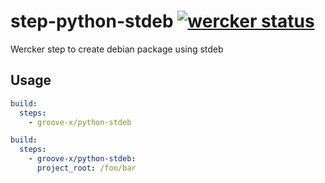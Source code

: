 # step-python-stdeb [![wercker status](https://app.wercker.com/status/71739f0cabfcc022903505ed1f64c602/s "wercker status")](https://app.wercker.com/project/bykey/71739f0cabfcc022903505ed1f64c602)

Wercker step to create debian package using stdeb

## Usage

```yaml
build:
  steps:
    - groove-x/python-stdeb
```

```yaml
build:
  steps:
    - groove-x/python-stdeb:
      project_root: /foo/bar
```
